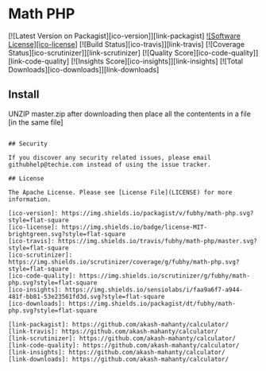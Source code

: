 # Math PHP

[![Latest Version on Packagist][ico-version]][link-packagist]
[![Software License][ico-license]](LICENSE.md)
[![Build Status][ico-travis]][link-travis]
[![Coverage Status][ico-scrutinizer]][link-scrutinizer]
[![Quality Score][ico-code-quality]][link-code-quality]
[![Insights Score][ico-insights]][link-insights]
[![Total Downloads][ico-downloads]][link-downloads]


## Install

UNZIP master.zip after downloading then place all the contentents in a file [in the same file]
```

## Security

If you discover any security related issues, please email githubhelp@techie.com instead of using the issue tracker.

## License

The Apache License. Please see [License File](LICENSE) for more information.

[ico-version]: https://img.shields.io/packagist/v/fubhy/math-php.svg?style=flat-square
[ico-license]: https://img.shields.io/badge/license-MIT-brightgreen.svg?style=flat-square
[ico-travis]: https://img.shields.io/travis/fubhy/math-php/master.svg?style=flat-square
[ico-scrutinizer]: https://img.shields.io/scrutinizer/coverage/g/fubhy/math-php.svg?style=flat-square
[ico-code-quality]: https://img.shields.io/scrutinizer/g/fubhy/math-php.svg?style=flat-square
[ico-insights]: https://img.shields.io/sensiolabs/i/faa9a6f7-a944-481f-bb81-53e23561fd3d.svg?style=flat-square
[ico-downloads]: https://img.shields.io/packagist/dt/fubhy/math-php.svg?style=flat-square

[link-packagist]: https://github.com/akash-mahanty/calculator/
[link-travis]: https://github.com/akash-mahanty/calculator/
[link-scrutinizer]: https://github.com/akash-mahanty/calculator/
[link-code-quality]: https://github.com/akash-mahanty/calculator/
[link-insights]: https://github.com/akash-mahanty/calculator/
[link-downloads]: https://github.com/akash-mahanty/calculator/
